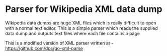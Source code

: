Parser for Wikipedia XML data dump
============

Wikipedia data dumps are huge XML files which is really difficult to open with a normal text editor. This is a simple parser which reads the supplied data dump and outputs text files where each file contains a page

This is a modified version of XML parser written at - https://github.com/dps/go-xml-parse
